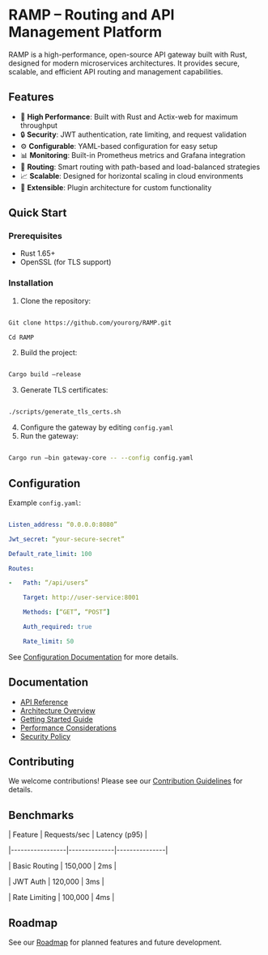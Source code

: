 # RAMP – Routing and API Management Platform
RAMP is a high-performance, open-source API gateway built with Rust, designed for modern microservices architectures. It provides secure, scalable, and efficient API routing and management capabilities.

## Features
- 🚀 **High Performance**: Built with Rust and Actix-web for maximum throughput
- 🔒 **Security**: JWT authentication, rate limiting, and request validation
- ⚙️ **Configurable**: YAML-based configuration for easy setup
- 📊 **Monitoring**: Built-in Prometheus metrics and Grafana integration
- 🔄 **Routing**: Smart routing with path-based and load-balanced strategies
- 📈 **Scalable**: Designed for horizontal scaling in cloud environments
- 🧩 **Extensible**: Plugin architecture for custom functionality

## Quick Start
### Prerequisites
- Rust 1.65+
- OpenSSL (for TLS support)

### Installation
1.	Clone the repository:

   ```bash

   Git clone https://github.com/yourorg/RAMP.git

   Cd RAMP

   ```
2.	Build the project:

   ```bash

   Cargo build –release

   ```
3.	Generate TLS certificates:

   ```bash

   ./scripts/generate_tls_certs.sh

   ```
4.	Configure the gateway by editing `config.yaml`
5.	Run the gateway:
   
   ```bash

   Cargo run –bin gateway-core -- --config config.yaml

   ```


## Configuration
Example `config.yaml`:

```yaml

Listen_address: “0.0.0.0:8080”

Jwt_secret: “your-secure-secret”

Default_rate_limit: 100

Routes:

-	Path: “/api/users”

    Target: http://user-service:8001

    Methods: [“GET”, “POST”]

    Auth_required: true

    Rate_limit: 50

```
See [Configuration Documentation](docs/GETTING_STARTED.md) for more details.

## Documentation

- [API Reference](docs/API_REFERENCE.md)
- [Architecture Overview](docs/ARCHITECTURE.md)
- [Getting Started Guide](docs/GETTING_STARTED.md)
- [Performance Considerations](docs/PERFORMANCE.md)
- [Security Policy](docs/SECURITY.md)

## Contributing
We welcome contributions! Please see our [Contribution Guidelines](docs/CONTRIBUTING.md) for details.

## Benchmarks
| Feature         | Requests/sec | Latency (p95) |

|-----------------|--------------|---------------|

| Basic Routing   | 150,000      | 2ms           |

| JWT Auth        | 120,000      | 3ms           |

| Rate Limiting   | 100,000      | 4ms           |


## Roadmap
See our [Roadmap](docs/ROADMAP.md) for planned features and future development.
